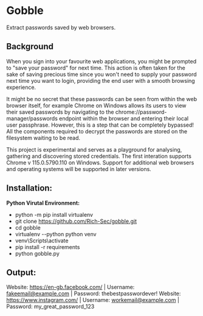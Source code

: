# Gobble
Extract passwords saved by web browsers.

## Background
When you sign into your favourite web applications, you might be prompted to "save your password" for next time. This action is often taken for the sake of saving precious time since you won't need to supply your password next time you want to login, providing the end user with a smooth browsing experience. 

It might be no secret that these passwords can be seen from within the web browser itself, for example Chrome on Windows allows its users to view their saved passwords by navigating to the chrome://password-manager/passwords endpoint within the browser and entering their local user passphrase. However, this is a step that can be completely bypassed! All the components required to decrypt the passwords are stored on the filesystem waiting to be read.

This project is experimental and serves as a playground for analysing, gathering and discovering stored credentials. The first interation supports Chrome v 115.0.5790.110 on Windows. Support for additional web browsers and operating systems will be supported in later versions. 

## Installation:

**Python Virutal Environment:**
- python -m pip install virtualenv
- git clone https://github.com/Rich-Sec/gobble.git
- cd gobble
- virtualenv --python python venv
- venv\Scripts\activate
- pip install -r requirements
- python gobble.py

## Output:

Website: https://en-gb.facebook.com/ | Username: fakeemail@example.com | Password: thebestpasswordever!
Website: https://www.instagram.com/ | Username: workemail@example.com | Password: my_great_password_123

